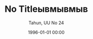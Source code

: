 ---
layout: post
title: No Titleывмывмыв

date: 1996-01-01 00:00
author: Tahun, UU No 24
tags: ["productivity","syntax-phonology interface","tone features","tone sandhi","typology"]
journal: Ятыатат

year: 2007
---